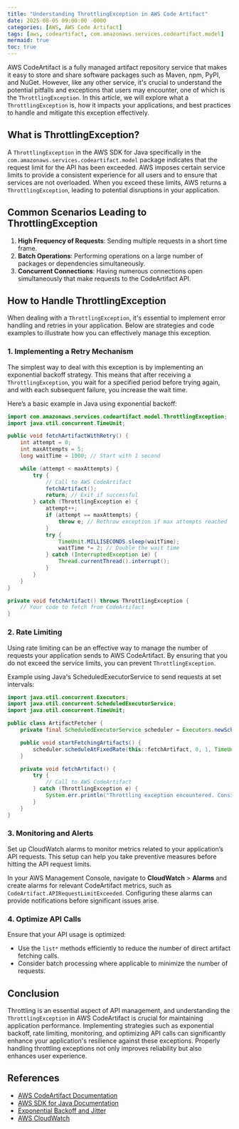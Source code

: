 ```yaml
---
title: "Understanding ThrottlingException in AWS Code Artifact"
date: 2025-08-05 09:00:00 -0000
categories: [AWS, AWS Code Artifact]
tags: [aws, codeartifact, com.amazonaws.services.codeartifact.model]
mermaid: true
toc: true
---
```



AWS CodeArtifact is a fully managed artifact repository service that makes it easy to store and share software packages such as Maven, npm, PyPI, and NuGet. However, like any other service, it's crucial to understand the potential pitfalls and exceptions that users may encounter, one of which is the `ThrottlingException`. In this article, we will explore what a `ThrottlingException` is, how it impacts your applications, and best practices to handle and mitigate this exception effectively.

## What is ThrottlingException?

A `ThrottlingException` in the AWS SDK for Java specifically in the `com.amazonaws.services.codeartifact.model` package indicates that the request limit for the API has been exceeded. AWS imposes certain service limits to provide a consistent experience for all users and to ensure that services are not overloaded. When you exceed these limits, AWS returns a `ThrottlingException`, leading to potential disruptions in your application.

## Common Scenarios Leading to ThrottlingException

1. **High Frequency of Requests**: Sending multiple requests in a short time frame.
2. **Batch Operations**: Performing operations on a large number of packages or dependencies simultaneously.
3. **Concurrent Connections**: Having numerous connections open simultaneously that make requests to the CodeArtifact API.

## How to Handle ThrottlingException

When dealing with a `ThrottlingException`, it's essential to implement error handling and retries in your application. Below are strategies and code examples to illustrate how you can effectively manage this exception.

### 1. Implementing a Retry Mechanism

The simplest way to deal with this exception is by implementing an exponential backoff strategy. This means that after receiving a `ThrottlingException`, you wait for a specified period before trying again, and with each subsequent failure, you increase the wait time.

Here’s a basic example in Java using exponential backoff:

```java
import com.amazonaws.services.codeartifact.model.ThrottlingException;
import java.util.concurrent.TimeUnit;

public void fetchArtifactWithRetry() {
    int attempt = 0;
    int maxAttempts = 5;
    long waitTime = 1000; // Start with 1 second

    while (attempt < maxAttempts) {
        try {
            // Call to AWS CodeArtifact
            fetchArtifact();
            return; // Exit if successful
        } catch (ThrottlingException e) {
            attempt++;
            if (attempt == maxAttempts) {
                throw e; // Rethrow exception if max attempts reached
            }
            try {
                TimeUnit.MILLISECONDS.sleep(waitTime);
                waitTime *= 2; // Double the wait time
            } catch (InterruptedException ie) {
                Thread.currentThread().interrupt();
            }
        }
    }
}

private void fetchArtifact() throws ThrottlingException {
    // Your code to fetch from CodeArtifact
}
```

### 2. Rate Limiting

Using rate limiting can be an effective way to manage the number of requests your application sends to AWS CodeArtifact. By ensuring that you do not exceed the service limits, you can prevent `ThrottlingException`.

Example using Java's ScheduledExecutorService to send requests at set intervals:

```java
import java.util.concurrent.Executors;
import java.util.concurrent.ScheduledExecutorService;
import java.util.concurrent.TimeUnit;

public class ArtifactFetcher {
    private final ScheduledExecutorService scheduler = Executors.newScheduledThreadPool(1);

    public void startFetchingArtifacts() {
        scheduler.scheduleAtFixedRate(this::fetchArtifact, 0, 1, TimeUnit.SECONDS); // Send request every second
    }

    private void fetchArtifact() {
        try {
            // Call to AWS CodeArtifact
        } catch (ThrottlingException e) {
            System.err.println("Throttling exception encountered. Consider reducing the request rate.");
        }
    }
}
```

### 3. Monitoring and Alerts

Set up CloudWatch alarms to monitor metrics related to your application’s API requests. This setup can help you take preventive measures before hitting the API request limits.

In your AWS Management Console, navigate to **CloudWatch** > **Alarms** and create alarms for relevant CodeArtifact metrics, such as `CodeArtifact.APIRequestLimitExceeded`. Configuring these alarms can provide notifications before significant issues arise.

### 4. Optimize API Calls

Ensure that your API usage is optimized:
- Use the `list*` methods efficiently to reduce the number of direct artifact fetching calls.
- Consider batch processing where applicable to minimize the number of requests.

## Conclusion

Throttling is an essential aspect of API management, and understanding the `ThrottlingException` in AWS CodeArtifact is crucial for maintaining application performance. Implementing strategies such as exponential backoff, rate limiting, monitoring, and optimizing API calls can significantly enhance your application's resilience against these exceptions. Properly handling throttling exceptions not only improves reliability but also enhances user experience.

## References

- [AWS CodeArtifact Documentation](https://docs.aws.amazon.com/codeartifact/latest/ug/what-is-codeartifact.html)
- [AWS SDK for Java Documentation](https://docs.aws.amazon.com/sdk-for-java/latest/developer-guide/home.html)
- [Exponential Backoff and Jitter](https://aws.amazon.com/blogs/architecture/exponential-backoff-and-jitter/)
- [AWS CloudWatch](https://aws.amazon.com/cloudwatch/)